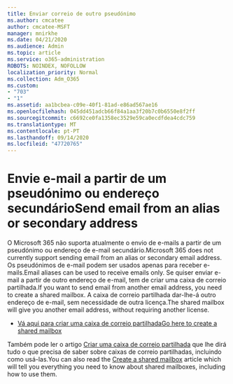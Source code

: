 ```yaml
---
title: Enviar correio de outro pseudónimo
ms.author: cmcatee
author: cmcatee-MSFT
manager: mnirkhe
ms.date: 04/21/2020
ms.audience: Admin
ms.topic: article
ms.service: o365-administration
ROBOTS: NOINDEX, NOFOLLOW
localization_priority: Normal
ms.collection: Adm_O365
ms.custom:
- "703"
- "1"
ms.assetid: aa1bcbea-c09e-40f1-81ad-e86ad567ae16
ms.openlocfilehash: 045dd451adcb66f84a1aa3f20b7c0b6550e8f2ff
ms.sourcegitcommit: c6692ce0fa1358ec3529e59ca0ecdfdea4cdc759
ms.translationtype: MT
ms.contentlocale: pt-PT
ms.lasthandoff: 09/14/2020
ms.locfileid: "47720765"
---
```

# <a name="send-email-from-an-alias-or-secondary-address"></a><span data-ttu-id="92a68-102">Envie e-mail a partir de um pseudónimo ou endereço secundário</span><span class="sxs-lookup"><span data-stu-id="92a68-102">Send email from an alias or secondary address</span></span>

<span data-ttu-id="92a68-103">O Microsoft 365 não suporta atualmente o envio de e-mails a partir de um pseudónimo ou endereço de e-mail secundário.</span><span class="sxs-lookup"><span data-stu-id="92a68-103">Microsoft 365 does not currently support sending email from an alias or secondary email address.</span></span> <span data-ttu-id="92a68-104">Os pseudónimos de e-mail podem ser usados apenas para receber e-mails.</span><span class="sxs-lookup"><span data-stu-id="92a68-104">Email aliases can be used to receive emails only.</span></span> <span data-ttu-id="92a68-105">Se quiser enviar e-mail a partir de outro endereço de e-mail, tem de criar uma caixa de correio partilhada.</span><span class="sxs-lookup"><span data-stu-id="92a68-105">If you want to send email from another email address, you need to create a shared mailbox.</span></span> <span data-ttu-id="92a68-106">A caixa de correio partilhada dar-lhe-á outro endereço de e-mail, sem necessidade de outra licença.</span><span class="sxs-lookup"><span data-stu-id="92a68-106">The shared mailbox will give you another email address, without requiring another license.</span></span>
  
- [<span data-ttu-id="92a68-107">Vá aqui para criar uma caixa de correio partilhada</span><span class="sxs-lookup"><span data-stu-id="92a68-107">Go here to create a shared mailbox</span></span>](https://portal.office.com/AdminPortal/Home#/AssistedGuide/addemailoptions)

<span data-ttu-id="92a68-108">Também pode ler o artigo [Criar uma caixa de correio partilhada](https://docs.microsoft.com/microsoft-365/admin/email/create-a-shared-mailbox) que lhe dirá tudo o que precisa de saber sobre caixas de correio partilhadas, incluindo como usá-las.</span><span class="sxs-lookup"><span data-stu-id="92a68-108">You can also read the [Create a shared mailbox](https://docs.microsoft.com/microsoft-365/admin/email/create-a-shared-mailbox) article which will tell you everything you need to know about shared mailboxes, including how to use them.</span></span>